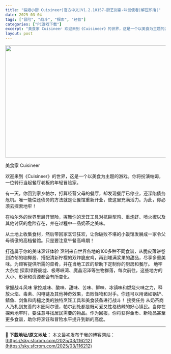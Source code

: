 ```yaml
---
title: "猫娘小厨 Cuisineer|官方中文|V1.2.10157-厨艺剑豪-味觉使者|解压即撸|"
date: 2025-03-04
tags: ["冒险", "战斗", "探索", "经营"]
categories: ["PC游戏下载"]
excerpt: "美食家 Cuisineer 欢迎来到《Cuisineer》的世界，这是一个以美食为主题的游戏。你将扮演帕姆，一位转行当起餐厅老板的年轻冒险家。 有一天，你回到家乡帕尔，打算经营父母的餐厅，却发现餐厅已停业，还深陷债务危机。唯一能偿还债务的方法就是让餐馆重新开业，使这里充满活力。为此，你必须去探索地牢&hellip;"
layout: post
---
```


<img class="aligncenter size-full wp-image-116225" src="https://sky.sfcrom.com/wp-content/uploads/2025/03/2025030409425465.webp" alt="" width="616" height="353" />

美食家 Cuisineer

欢迎来到《Cuisineer》的世界，这是一个以美食为主题的游戏。你将扮演帕姆，一位转行当起餐厅老板的年轻冒险家。

有一天，你回到家乡帕尔，打算经营父母的餐厅，却发现餐厅已停业，还深陷债务危机。唯一能偿还债务的方法就是让餐馆重新开业，使这里充满活力。为此，你必须去探索地牢！

在帕尔外的世界里展开冒险，挥舞你的烹饪工具对抗巨型鸡、重炮虾、喷火椒以及其他讨厌的危险存在，并在过程中一品奶茶之美味。

从土地上收集食材，然后带回家烹饪狂欢，让你破败不堪的小饭馆发展成一家令父母骄傲的高档餐馆。只是要注意午餐高峰期！

打造属于你的美味烹饪体验
烹制来自世界各地的100多种不同食谱，从脆皮薄饼卷到浓郁的咖椰酱、搭配清新柠檬的双炸脆皮鸡，再到堆满浆果的甜品，尽享多重美味。为顾客提供所需的菜肴，并在当地工匠的帮助下定制你的厨房和餐厅。
地牢大杂烩
探索绿野废墟、极寒峡湾、魔晶沼泽等生物群落，每次前往，这些地方的大小、形状和资源都会有所变化。

掌握战斗风味
掌控咸味、酸味、甜味、苦味、鲜味、冰镇味和燃烧火味之力，释放火焰、毒素、闪电链及其他神奇效果，击败怪物和对手。你还可以用诸如锅铲、鲭鱼、剑鱼和肉槌之类的独特烹饪工具和美食装备进行战斗！
接受任务
从奶茶商人乃札到友善的木匠阿尔德，帕尔到处都是既可爱又性格热辣的好心镇民。当你在探索地牢时，要注意寻找居民需要的物品。作为回报，你将获得金币、新物品甚至更多食谱，助你将烹饪和冒险水平提升到新的高度。

---
📖 **下载地址/原文地址：** 本文最初发布于我的博客网站：[https://sky.sfcrom.com/2025/03/116212](https://sky.sfcrom.com/2025/03/116212)
